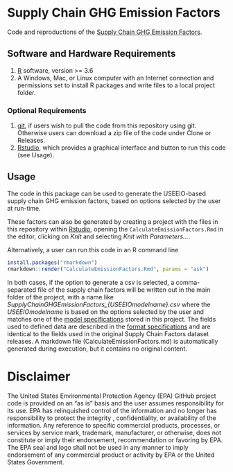 <!-- README.md is generated from README.Rmd. Please edit that file -->

# Supply Chain GHG Emission Factors

Code and reproductions of the [Supply Chain GHG Emission
Factors](https://cfpub.epa.gov/si/si_public_record_Report.cfm?dirEntryId=349324).

## Software and Hardware Requirements

1.  [R](https://www.r-project.org/) software, version >= 3.6
2.  A Windows, Mac, or Linux computer with an Internet connection and
    permissions set to install R packages and write files to a local
    project folder.

### Optional Requirements

1.  [git](https://github.com/git-guides/install-git), if users wish to
    pull the code from this repository using git. Otherwise users can
    download a zip file of the code under Clone or Releases.
2.  [Rstudio](https://www.rstudio.com/products/rstudio/download/#download),
    which provides a graphical interface and button to run this code
    (see Usage).

## Usage

The code in this package can be used to generate the USEEIO-based supply
chain GHG emission factors, based on options selected by the user at
run-time.

These factors can also be generated by creating a project with the files
in this repository within [Rstudio](https://www.rstudio.com/), opening
the `CalculateEmissionFactors.Rmd` in the editor, clicking on *Knit* and
selecting *Knit with Parameters…*.

Alternatively, a user can run this code in an R command line

``` r
install.packages("rmarkdown")
rmarkdown::render("CalculateEmissionFactors.Rmd", params = "ask")
```

In both cases, if the option to generate a csv is selected, a
comma-separated file of the supply chain factors will be written out in
the main folder of the project, with a name like
*SupplyChainGHGEmissionFactors\_{USEEIOmodelname}.csv* where the
*USEEIOmodelname* is based on the options selected by the user and
matches one of the [model specifications](model-specs/) stored in this
project. The fields used to defined data are described in the [format
specifications](format-specs/) and are identical to the fields used in
the original Supply Chain Factors dataset releases. A markdown file
(CalculateEmissionFactors.md) is automatically generated during
execution, but it contains no original content.

# Disclaimer

The United States Environmental Protection Agency (EPA) GitHub project
code is provided on an “as is” basis and the user assumes responsibility
for its use. EPA has relinquished control of the information and no
longer has responsibility to protect the integrity , confidentiality, or
availability of the information. Any reference to specific commercial
products, processes, or services by service mark, trademark,
manufacturer, or otherwise, does not constitute or imply their
endorsement, recommendation or favoring by EPA. The EPA seal and logo
shall not be used in any manner to imply endorsement of any commercial
product or activity by EPA or the United States Government.
